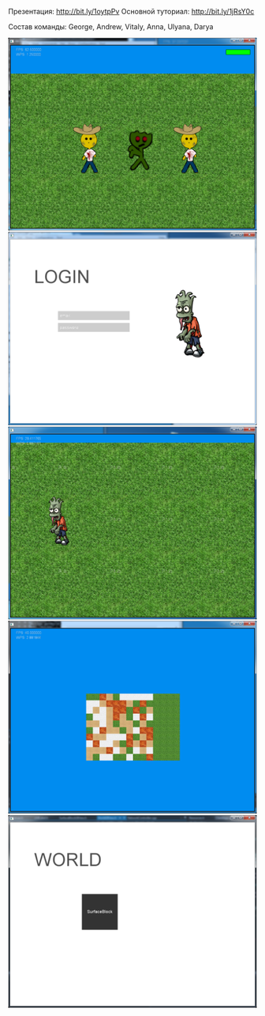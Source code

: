 Презентация: http://bit.ly/1oytpPv Основной туториал: http://bit.ly/1jRsY0c

Состав команды: George, Andrew, Vitaly, Anna, Ulyana, Darya

![alt tag](https://raw.githubusercontent.com/103game/103game/master/examples/screenshots/cowboys.png)
![alt tag](https://raw.githubusercontent.com/103game/103game/master/examples/screenshots/loginzomb.png)
![alt tag](https://raw.githubusercontent.com/103game/103game/master/examples/screenshots/zomb2.png)
![alt tag](https://raw.githubusercontent.com/103game/103game/master/examples/screenshots/map.png)
![alt tag](https://raw.githubusercontent.com/103game/103game/master/examples/screenshots/scr2.png)


